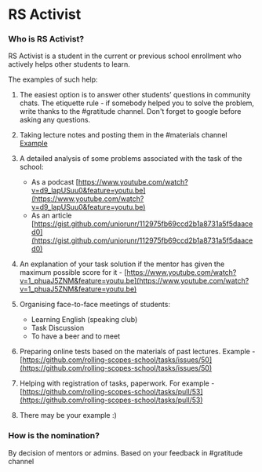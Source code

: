 # RS Activist

### Who is RS Activist?
RS Activist is a student in the current or previous school enrollment who actively helps other students to learn.  

The examples of such help:

1. The easiest option is to answer other students’ questions in community chats. The etiquette rule - if somebody helped you to solve the problem, write thanks to the #gratitude channel. Don't forget to google before asking any questions.
2. Taking lecture notes and posting them in the #materials channel [Example](https://www.evernote.com/shard/s368/client/snv?noteGuid=b1359883-2b9e-419a-b9de-dd959fc05f05&noteKey=97c0f19486d851b3&sn=https%3A%2F%2Fwww.evernote.com%2Fshard%2Fs368%2Fsh%2Fb1359883-2b9e-419a-b9de-dd959fc05f05%2F97c0f19486d851b3&title=Git)
3. A detailed analysis of some problems associated with the task of the school:

   - As a podcast [https://www.youtube.com/watch?v=d9_lapUSuu0&feature=youtu.be](https://www.youtube.com/watch?v=d9_lapUSuu0&feature=youtu.be)
   - As an article [https://gist.github.com/uniorunr/112975fb69ccd2b1a8731a5f5daaced0](https://gist.github.com/uniorunr/112975fb69ccd2b1a8731a5f5daaced0)
  
4. An explanation of your task solution if the mentor has given the maximum possible score for it - [https://www.youtube.com/watch?v=1_phuaJ5ZNM&feature=youtu.be](https://www.youtube.com/watch?v=1_phuaJ5ZNM&feature=youtu.be)
5. Organising face-to-face meetings of students:

   - Learning English (speaking club)
   - Task Discussion
   - To have a beer and to meet
  
6. Preparing online tests based on the materials of past lectures. Example - [https://github.com/rolling-scopes-school/tasks/issues/50](https://github.com/rolling-scopes-school/tasks/issues/50)
7. Helping with registration of tasks, paperwork. For example - [https://github.com/rolling-scopes-school/tasks/pull/53](https://github.com/rolling-scopes-school/tasks/pull/53)
8. There may be your example :)

### How is the nomination?
By decision of mentors or admins. Based on your feedback in #gratitude channel
